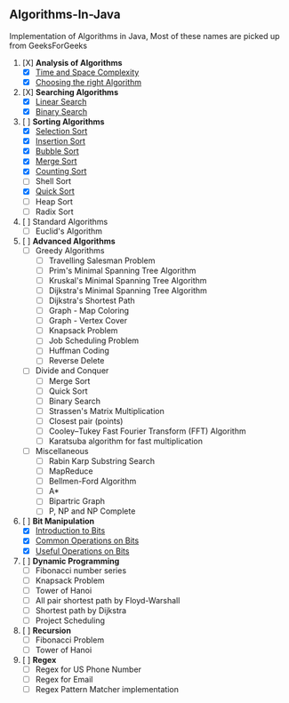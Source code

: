 ## Algorithms-In-Java
Implementation of Algorithms in Java, Most of these names are picked up from GeeksForGeeks

1. [X] **Analysis of Algorithms**
    - [X] [Time and Space Complexity](../master/src/com/deepak/algorithms/Sorting/TimeAndSpaceComplexity.md)
    - [X] [Choosing the right Algorithm](../master/src/com/deepak/algorithms/Sorting/RightAlgorithm.md)

2. [X] **Searching Algorithms**
    - [X] [Linear Search](../master/src/com/deepak/algorithms/Searching/LinearSearch.java)
    - [X] [Binary Search](../master/src/com/deepak/algorithms/Searching/BinarySearch.java)

3. [ ] **Sorting Algorithms**
	- [X] [Selection Sort](../master/src/com/deepak/algorithms/Sorting/SelectionSort.java)
	- [X] [Insertion Sort](../master/src/com/deepak/algorithms/Sorting/InsertionSort.java)
	- [X] [Bubble Sort](../master/src/com/deepak/algorithms/Sorting/BubbleSort.java)
	- [X] [Merge Sort](../master/src/com/deepak/algorithms/Sorting/MergeSort.java)
	- [X] [Counting Sort](../master/src/com/deepak/algorithms/Sorting/CountingSort.java)
	- [ ] Shell Sort
	- [X] [Quick Sort](../master/src/com/deepak/algorithms/Sorting/QuickSort.java)
	- [ ] Heap Sort
	- [ ] Radix Sort
	
4. [ ] Standard Algorithms
	- [ ] Euclid's Algorithm
	
5. [ ] **Advanced Algorithms**
	- [ ] Greedy Algorithms
		- [ ] Travelling Salesman Problem
		- [ ] Prim's Minimal Spanning Tree Algorithm
		- [ ] Kruskal's Minimal Spanning Tree Algorithm
		- [ ] Dijkstra's Minimal Spanning Tree Algorithm
		- [ ] Dijkstra's Shortest Path
		- [ ] Graph - Map Coloring
		- [ ] Graph - Vertex Cover
		- [ ] Knapsack Problem
		- [ ] Job Scheduling Problem
		- [ ] Huffman Coding
		- [ ] Reverse Delete
	- [ ] Divide and Conquer
		- [ ] Merge Sort
		- [ ] Quick Sort
		- [ ] Binary Search
		- [ ] Strassen's Matrix Multiplication
		- [ ] Closest pair (points)
		- [ ] Cooley–Tukey Fast Fourier Transform (FFT) Algorithm
		- [ ] Karatsuba algorithm for fast multiplication
	- [ ] Miscellaneous
		- [ ] Rabin Karp Substring Search
		- [ ] MapReduce
		- [ ] Bellmen-Ford Algorithm
		- [ ] A*
		- [ ] Bipartric Graph
		- [ ] P, NP and NP Complete
	
6. [ ] **Bit Manipulation**
	- [X] [Introduction to Bits](../master/src/com/deepak/algorithms/BitManipulation/Introduction.md)
	- [X] [Common Operations on Bits](../master/src/com/deepak/algorithms/BitManipulation/CommonOperations.java)
	- [X] [Useful Operations on Bits](../master/src/com/deepak/algorithms/BitManipulation/UsefulOperations.java)
	
7. [ ] **Dynamic Programming**
	- [ ] Fibonacci number series
	- [ ] Knapsack Problem
	- [ ] Tower of Hanoi
	- [ ] All pair shortest path by Floyd-Warshall
	- [ ] Shortest path by Dijkstra
	- [ ] Project Scheduling

8. [ ] **Recursion**
	- [ ] Fibonacci Problem
	- [ ] Tower of Hanoi

9. [ ] **Regex**	
	- [ ] Regex for US Phone Number
	- [ ] Regex for Email
	- [ ] Regex Pattern Matcher implementation

